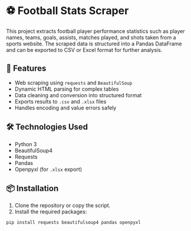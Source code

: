 # ⚽ Football Stats Scraper

This project extracts football player performance statistics such as player names, teams, goals, assists, matches played, and shots taken from a sports website. The scraped data is structured into a Pandas DataFrame and can be exported to CSV or Excel format for further analysis.

## 📌 Features

- Web scraping using `requests` and `BeautifulSoup`
- Dynamic HTML parsing for complex tables
- Data cleaning and conversion into structured format
- Exports results to `.csv` and `.xlsx` files
- Handles encoding and value errors safely

## 🛠 Technologies Used

- Python 3
- BeautifulSoup4
- Requests
- Pandas
- Openpyxl (for `.xlsx` export)

## 📦 Installation

1. Clone the repository or copy the script.
2. Install the required packages:

```bash
pip install requests beautifulsoup4 pandas openpyxl

